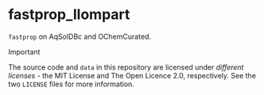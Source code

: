 # fastprop_llompart
`fastprop` on AqSolDBc and OChemCurated.

> [!IMPORTANT]  
> The source code and `data` in this repository are licensed under _different licenses_ - the MIT License and The Open Licence 2.0, respectively. See the two `LICENSE` files for more information.
